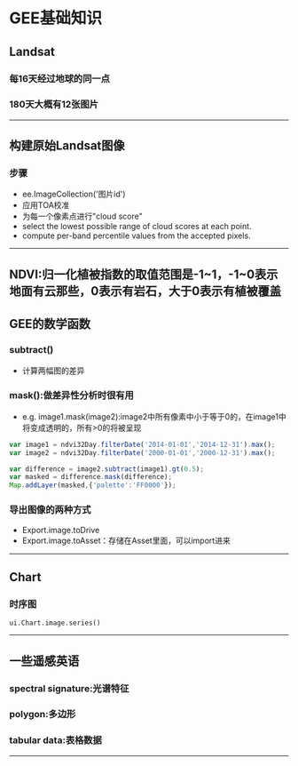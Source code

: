 # GEE基础知识
## Landsat
### 每16天经过地球的同一点
### 180天大概有12张图片
---
## 构建原始Landsat图像
### 步骤
- ee.ImageCollection('图片id')
- 应用TOA校准
- 为每一个像素点进行"cloud score"
- select the lowest possible range of cloud scores at each point.
- compute per-band percentile values from the accepted pixels.
---
## NDVI:归一化植被指数的取值范围是-1~1，-1~0表示地面有云那些，0表示有岩石，大于0表示有植被覆盖
## GEE的数学函数
### subtract()
- 计算两幅图的差异
### mask():做差异性分析时很有用
- e.g. image1.mask(image2):image2中所有像素中小于等于0的，在image1中将变成透明的，所有>0的将被呈现
```JavaScript
var image1 = ndvi32Day.filterDate('2014-01-01','2014-12-31').max();
var image2 = ndvi32Day.filterDate('2000-01-01','2000-12-31').max();

var difference = image2.subtract(image1).gt(0.5);
var masked = difference.mask(difference);
Map.addLayer(masked,{'palette':'FF0000'});
```
### 导出图像的两种方式
- Export.image.toDrive
- Export.image.toAsset：存储在Asset里面，可以import进来
---
## Chart
### 时序图
```GEE
ui.Chart.image.series()
```
---
## 一些遥感英语
### spectral signature:光谱特征
### polygon:多边形
### tabular data:表格数据
---